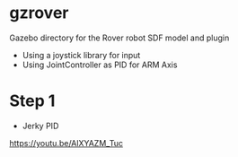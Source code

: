 # gzrover
Gazebo directory for the Rover robot SDF model and plugin

- Using a joystick library for input
- Using JointController as PID for ARM Axis

# Step 1
- Jerky PID

https://youtu.be/AlXYAZM_Tuc

